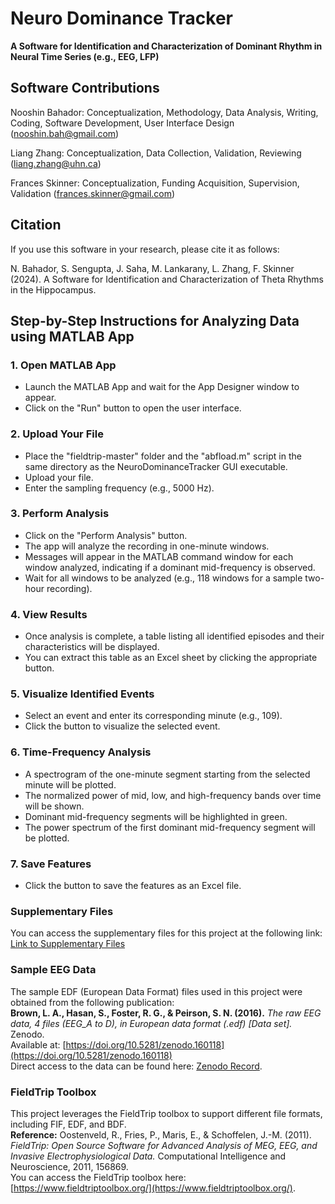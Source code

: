 # Neuro Dominance Tracker

**A Software for Identification and Characterization of Dominant Rhythm in Neural Time Series (e.g., EEG, LFP)**

## Software Contributions
Nooshin Bahador: Conceptualization, Methodology, Data Analysis, Writing, Coding, Software Development, User Interface Design (nooshin.bah@gmail.com)

Liang Zhang: Conceptualization, Data Collection, Validation, Reviewing (liang.zhang@uhn.ca)

Frances Skinner: Conceptualization, Funding Acquisition, Supervision, Validation (frances.skinner@gmail.com)


## Citation

If you use this software in your research, please cite it as follows:

N. Bahador, S. Sengupta, J. Saha, M. Lankarany, L. Zhang, F. Skinner (2024). A Software for Identification and Characterization of Theta Rhythms in the Hippocampus.



## Step-by-Step Instructions for Analyzing Data using MATLAB App

### 1. Open MATLAB App
- Launch the MATLAB App and wait for the App Designer window to appear.
- Click on the "Run" button to open the user interface.

### 2. Upload Your File
-  Place the "fieldtrip-master" folder and the "abfload.m" script in the same directory as the NeuroDominanceTracker GUI executable.
-  Upload your file.
-  Enter the sampling frequency (e.g., 5000 Hz).

### 3. Perform Analysis
- Click on the "Perform Analysis" button.
- The app will analyze the recording in one-minute windows.
- Messages will appear in the MATLAB command window for each window analyzed, indicating if a dominant mid-frequency is observed.
- Wait for all windows to be analyzed (e.g., 118 windows for a sample two-hour recording).

### 4. View Results
- Once analysis is complete, a table listing all identified episodes and their characteristics will be displayed.
- You can extract this table as an Excel sheet by clicking the appropriate button.

### 5. Visualize Identified Events
- Select an event and enter its corresponding minute (e.g., 109).
- Click the button to visualize the selected event.

### 6. Time-Frequency Analysis
- A spectrogram of the one-minute segment starting from the selected minute will be plotted.
- The normalized power of mid, low, and high-frequency bands over time will be shown.
- Dominant mid-frequency segments will be highlighted in green.
- The power spectrum of the first dominant mid-frequency segment will be plotted.

### 7. Save Features
- Click the button to save the features as an Excel file.


### Supplementary Files
You can access the supplementary files for this project at the following link:  
[Link to Supplementary Files](https://drive.google.com/drive/folders/1nGNilfRJpRDW0qyWoCaRk4ggA7oqxazs?usp=sharing)

### Sample EEG Data
The sample EDF (European Data Format) files used in this project were obtained from the following publication:  
**Brown, L. A., Hasan, S., Foster, R. G., & Peirson, S. N. (2016).** *The raw EEG data, 4 files (EEG_A to D), in European data format (.edf) [Data set].* Zenodo.  
Available at: [https://doi.org/10.5281/zenodo.160118](https://doi.org/10.5281/zenodo.160118)  
Direct access to the data can be found here: [Zenodo Record](https://zenodo.org/records/160118).

### FieldTrip Toolbox
This project leverages the FieldTrip toolbox to support different file formats, including FIF, EDF, and BDF.  
**Reference:** Oostenveld, R., Fries, P., Maris, E., & Schoffelen, J.-M. (2011). *FieldTrip: Open Source Software for Advanced Analysis of MEG, EEG, and Invasive Electrophysiological Data.* Computational Intelligence and Neuroscience, 2011, 156869.  
You can access the FieldTrip toolbox here: [https://www.fieldtriptoolbox.org/](https://www.fieldtriptoolbox.org/).


